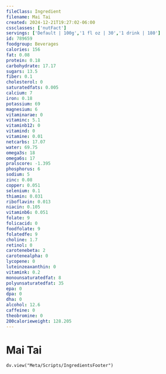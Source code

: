 ```yaml
---
fileClass: Ingredient
filename: Mai Tai
created: 2024-12-21T19:27:02-06:00
cssclasses: ['nutFact']
servings: ['Default | 100g','1 fl oz | 30','1 drink | 180']
id: 789659
foodgroup: Beverages
calories: 156
fat: 0.08
protein: 0.18
carbohydrate: 17.17
sugars: 13.5
fiber: 0.1
cholesterol: 0
saturatedfats: 0.005
calcium: 7
iron: 0.18
potassium: 69
magnesium: 6
vitaminarae: 0
vitaminc: 5.1
vitaminb12: 0
vitamind: 0
vitamine: 0.01
netcarbs: 17.07
water: 69.75
omega3s: 18
omega6s: 17
pralscore: -1.395
phosphorus: 6
sodium: 5
zinc: 0.08
copper: 0.051
selenium: 0.1
thiamin: 0.031
riboflavin: 0.013
niacin: 0.105
vitaminb6: 0.051
folate: 9
folicacid: 0
foodfolate: 9
folatedfe: 9
choline: 1.7
retinol: 0
carotenebeta: 2
carotenealpha: 0
lycopene: 0
luteinzeaxanthin: 0
vitamink: 0.2
monounsaturatedfat: 8
polyunsaturatedfat: 35
epa: 0
dpa: 0
dha: 0
alcohol: 12.6
caffeine: 0
theobromine: 0
200calorieweight: 128.205
---
```


# Mai Tai

```dataviewjs
dv.view("Meta/Scripts/IngredientsFooter")
```
